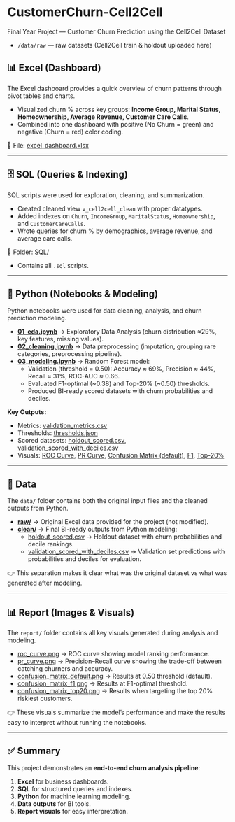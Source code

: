 # CustomerChurn-Cell2Cell
Final Year Project — Customer Churn Prediction using the Cell2Cell Dataset
- `/data/raw` — raw datasets (Cell2Cell train & holdout uploaded here)
## 📊 Excel (Dashboard)  
The Excel dashboard provides a quick overview of churn patterns through pivot tables and charts.  

- Visualized churn % across key groups: **Income Group, Marital Status, Homeownership, Average Revenue, Customer Care Calls**.  
- Combined into one dashboard with positive (No Churn = green) and negative (Churn = red) color coding.  

📂 File: [excel_dashboard.xlsx](./dashboard/excel_dashboard.xlsx)  

---

## 🗄️ SQL (Queries & Indexing)  
SQL scripts were used for exploration, cleaning, and summarization.  

- Created cleaned view `v_cell2cell_clean` with proper datatypes.  
- Added indexes on `Churn`, `IncomeGroup`, `MaritalStatus`, `Homeownership`, and `CustomerCareCalls`.  
- Wrote queries for churn % by demographics, average revenue, and average care calls.  

📂 Folder: [SQL/](./SQL/)  
- Contains all `.sql` scripts.  

---

## 🐍 Python (Notebooks & Modeling)  
Python notebooks were used for data cleaning, analysis, and churn prediction modeling.  

- **[01_eda.ipynb](./notebooks/01_eda.ipynb)** → Exploratory Data Analysis (churn distribution ≈29%, key features, missing values).  
- **[02_cleaning.ipynb](./notebooks/02_cleaning.ipynb)** → Data preprocessing (imputation, grouping rare categories, preprocessing pipeline).  
- **[03_modeling.ipynb](./notebooks/03_modeling.ipynb)** → Random Forest model:  
  - Validation (threshold = 0.50): Accuracy ≈ 69%, Precision ≈ 44%, Recall ≈ 31%, ROC-AUC ≈ 0.66.  
  - Evaluated F1-optimal (~0.38) and Top-20% (~0.50) thresholds.  
  - Produced BI-ready scored datasets with churn probabilities and deciles.  

**Key Outputs:**  
- Metrics: [validation_metrics.csv](./artifacts/validation_metrics.csv)  
- Thresholds: [thresholds.json](./artifacts/thresholds.json)  
- Scored datasets: [holdout_scored.csv](./data/clean/holdout_scored.csv), [validation_scored_with_deciles.csv](./data/clean/validation_scored_with_deciles.csv)  
- Visuals: [ROC Curve](./report/roc_curve.png), [PR Curve](./report/pr_curve.png), [Confusion Matrix (default)](./report/confusion_matrix_default.png), [F1](./report/confusion_matrix_f1.png), [Top-20%](./report/confusion_matrix_top20.png)  

---

## 📂 Data  
The `data/` folder contains both the original input files and the cleaned outputs from Python.  

- **[raw/](./data/raw/)** → Original Excel data provided for the project (not modified).  
- **[clean/](./data/clean/)** → Final BI-ready outputs from Python modeling:  
  - [holdout_scored.csv](./data/clean/holdout_scored.csv) → Holdout dataset with churn probabilities and decile rankings.  
  - [validation_scored_with_deciles.csv](./data/clean/validation_scored_with_deciles.csv) → Validation set predictions with probabilities and deciles for evaluation.  

👉 This separation makes it clear what was the original dataset vs what was generated after modeling.  

---

## 📊 Report (Images & Visuals)  
The `report/` folder contains all key visuals generated during analysis and modeling.  

- [roc_curve.png](./report/roc_curve.png) → ROC curve showing model ranking performance.  
- [pr_curve.png](./report/pr_curve.png) → Precision–Recall curve showing the trade-off between catching churners and accuracy.  
- [confusion_matrix_default.png](./report/confusion_matrix_default.png) → Results at 0.50 threshold (default).  
- [confusion_matrix_f1.png](./report/confusion_matrix_f1.png) → Results at F1-optimal threshold.  
- [confusion_matrix_top20.png](./report/confusion_matrix_top20.png) → Results when targeting the top 20% riskiest customers.  

👉 These visuals summarize the model’s performance and make the results easy to interpret without running the notebooks.  

---

## ✅ Summary
This project demonstrates an **end-to-end churn analysis pipeline**:  
1. **Excel** for business dashboards.  
2. **SQL** for structured queries and indexes.  
3. **Python** for machine learning modeling.  
4. **Data outputs** for BI tools.  
5. **Report visuals** for easy interpretation.  


